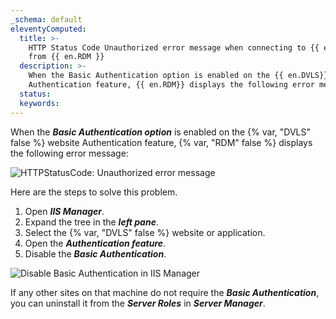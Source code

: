 ```yaml
---
_schema: default
eleventyComputed:
  title: >-
    HTTP Status Code Unauthorized error message when connecting to {{ en.DVLS}}
    from {{ en.RDM }}
  description: >-
    When the Basic Authentication option is enabled on the {{ en.DVLS}} website
    Authentication feature, {{ en.RDM}} displays the following error message:
  status:
  keywords:
---
```

When the ***Basic Authentication option*** is enabled on the {% var, "DVLS" false %} website Authentication feature, {% var, "RDM" false %} displays the following error message:

![HTTPStatusCode: Unauthorized error message](https://cdnweb.devolutions.net/docs/RDMW6075_2024_2.png "HTTPStatusCode: Unauthorized error message")

Here are the steps to solve this problem.

1. Open ***IIS Manager***.
2. Expand the tree in the ***left pane***.
3. Select the {% var, "DVLS" false %} website or application.
4. Open the ***Authentication feature***.
5. Disable the ***Basic Authentication***.

![Disable Basic Authentication in IIS Manager](https://cdnweb.devolutions.net/docs/RDMW6077_2024_2.png "Disable Basic Authentication in IIS Manager")

If any other sites on that machine do not require the ***Basic Authentication***, you can uninstall it from the ***Server Roles*** in ***Server Manager***.